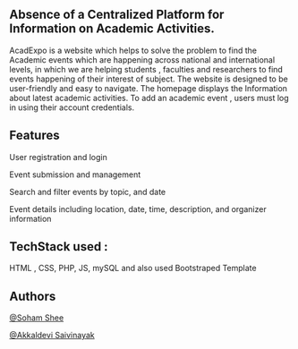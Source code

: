 ## Absence of a Centralized Platform for Information on Academic Activities.

AcadExpo is a website which helps to solve the problem to find the Academic events which are happening across national and international levels, in which we are helping students , faculties and researchers to find events happening of their interest of subject. The website is designed to be user-friendly and easy to navigate. The homepage displays the Information about latest academic activities. To add an academic event , users must log in using their account credentials.



## Features 

User registration and login

Event submission and management 

Search and filter events by topic, and date

Event details including location, date, time, description, and organizer information


## TechStack used :

HTML , CSS, PHP, JS, mySQL and also used Bootstraped Template


## Authors

[@Soham Shee](https://github.com/soham-shee)

[@Akkaldevi Saivinayak](https://github.com/riskyhomo)